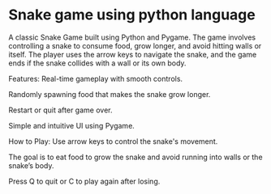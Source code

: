 # Snake game using python language
A classic Snake Game built using Python and Pygame. The game involves controlling a snake to consume food, grow longer, and avoid hitting walls or itself. The player uses the arrow keys to navigate the snake, and the game ends if the snake collides with a wall or its own body.

Features:
Real-time gameplay with smooth controls.

Randomly spawning food that makes the snake grow longer.

Restart or quit after game over.

Simple and intuitive UI using Pygame.

How to Play:
Use arrow keys to control the snake's movement.

The goal is to eat food to grow the snake and avoid running into walls or the snake’s body.

Press Q to quit or C to play again after losing.

